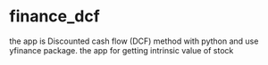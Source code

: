 # finance_dcf
the app is Discounted cash flow (DCF) method with python and use yfinance package. the app for getting intrinsic value of stock
